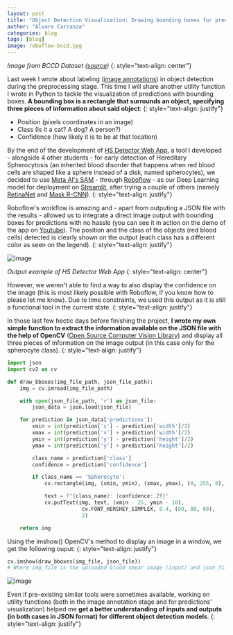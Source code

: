 ```yaml
---
layout: post
title: "Object Detection Visualization: Drawing bounding boxes for predictions"
author: "Alvaro Carranza"
categories: blog
tags: [blog]
image: roboflow-bccd.jpg
---
```


*Image from BCCD Dataset (<a href="https://public.roboflow.com/object-detection/bccd" target="_blank">source</a>)*
{: style="text-align: center"}

Last week I wrote about labeling ([image annotations](/annotations-in-object-detection-transforming-xy-into-coco-format)) in object detection during the preprocessing stage. This time I will share another utility function I wrote in Python to tackle the visualization of predictions with bounding boxes. **A bounding box is a rectangle that surrounds an object, specifying three pieces of information about said object**:
{: style="text-align: justify"}
- Position (pixels coordinates in an image)
- Class (Is it a cat? A dog? A person?)
- Confidence (how likely it is to be at that location)<br />


By the end of the development of <a href="https://www.youtube.com/watch?v=0WOQ90-CpxQ" target="_blank">HS Detector Web App</a>, a tool I developed - alongside 4 other students - for early detection of Hereditary Spherocytosis (an inherited blood disorder that happens when red blood cells are shaped like a sphere instead of a disk, named spherocytes), we decided to use <a href="https://blog.roboflow.com/how-to-use-segment-anything-model-sam/" target="_blank">Meta AI's SAM</a> - through <a href="https://roboflow.com/" target="_blank">Roboflow</a> - as our Deep Learning model for deployment on <a href="https://streamlit.io/" target="_blank">Streamlit</a>, after trying a couple of others (namely <a href="https://github.com/fizyr/keras-retinanet" target="_blank">RetinaNet</a> and <a href="https://github.com/matterport/Mask_RCNN" target="_blank">Mask R-CNN</a>).
{: style="text-align: justify"}


Roboflow's workflow is amazing and - apart from outputing a JSON file with the results - allowed us to integrate a direct image output with bounding boxes for predictions with no hassle (you can see it in action on the demo of the app on <a href="https://www.youtube.com/watch?v=0WOQ90-CpxQ" target="_blank">Youtube</a>). The position and the class of the objects (red blood cells) detected is clearly shown on the output (each class has a different color as seen on the legend).
{: style="text-align: justify"}

![image](https://i.ibb.co/Vpj7126/example.jpg)

*Output example of HS Detector Web App*
{: style="text-align: center"}

However, we weren't able to find a way to also display the confidence on the image (this is most likely possible with Roboflow, if you know how to please let me know). Due to time constraints, we used this output as it is still a functional tool in the current state.
{: style="text-align: justify"}

In those last few hectic days before finishing the project, **I wrote my own simple function to extract the information available on the JSON file with the help of OpenCV** (<a href="http://opencv.org" target="_blank">Open Source Computer Vision Library</a>) and display all three pieces of information on the image output (in this case only for the spherocyte class).
{: style="text-align: justify"}

```python
import json
import cv2 as cv

def draw_bboxes(img_file_path, json_file_path):
    img = cv.imread(img_file_path)

    with open(json_file_path, 'r') as json_file:
        json_data = json.load(json_file)

    for prediction in json_data['predictions']:
        xmin = int(prediction['x'] - prediction['width']/2)
        xmax = int(prediction['x'] + prediction['width']/2)
        ymin = int(prediction['y'] - prediction['height']/2)
        ymax = int(prediction['y'] + prediction['height']/2)

        class_name = prediction['class']
        confidence = prediction['confidence']

        if class_name == 'Spherocyte':
            cv.rectangle(img, (xmin, ymin), (xmax, ymax), (0, 255, 0), 2)

            text = f"{class_name}: {confidence:.2f}"
            cv.putText(img, text, (xmin - 25, ymin - 10),
                        cv.FONT_HERSHEY_SIMPLEX, 0.4, (80, 80, 80),
                        2)

    return img
```

Using the imshow() OpenCV's method to display an image in a window, we get the following ouput:
{: style="text-align: justify"}

```python
cv.imshow(draw_bboxes(img_file, json_file))
# Where img_file is the uploaded blood smear image (input) and json_file is the prediction result (output)
```

![image](https://i.ibb.co/rtLmvm9/draw-bboxes.jpg)

Even if pre-existing similar tools were sometimes available, working on utility functions (both in the image annotation stage and for predictions' visualization) helped me **get a better understanding of inputs and outputs (in both cases in JSON format) for different object detection models**.
{: style="text-align: justify"}
